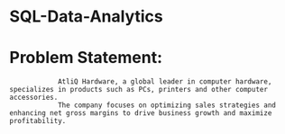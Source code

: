 # SQL-Data-Analytics
# Problem Statement:
                AtliQ Hardware, a global leader in computer hardware, specializes in products such as PCs, printers and other computer accessories.
                The company focuses on optimizing sales strategies and enhancing net gross margins to drive business growth and maximize profitability.
